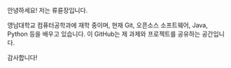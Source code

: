 안녕하세요! 저는 류륜장입니다.

영남대학교 컴퓨터공학과에 재학 중이며,
현재 Git, 오픈소스 소프트웨어, Java, Python 등을 배우고 있습니다.
이 GitHub는 제 과제와 프로젝트를 공유하는 공간입니다.

감사합니다!
